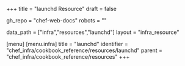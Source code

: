 +++
title = "launchd Resource"
draft = false

gh_repo = "chef-web-docs"
robots = ""

data_path = ["infra","resources","launchd"]
layout = "infra_resource"


[menu]
  [menu.infra]
    title = "launchd"
    identifier = "chef_infra/cookbook_reference/resources/launchd"
    parent = "chef_infra/cookbook_reference/resources"
+++

<!-- The contents of this page are automatically generated from the launchd.yaml file in the data directory. -->
<!-- To suggest a change, edit the https://github.com/chef/chef/blob/master/lib/chef/resource/launchd.rb file
      and submit a pull request to the https://github.com/chef/chef repository. -->
